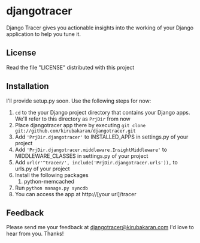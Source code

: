 djangotracer
============

Django Tracer gives you actionable insights into the working of your Django application to help you tune it. 

License
-------
Read the file "LICENSE" distributed with this project

Installation
------------
I'll provide setup.py soon. Use the following steps for now:
1. ```cd``` to the your Django project directory that contains your Django apps. We'll refer to this directory as ```PrjDir``` from now
1. Place djangotracer app there by executing ```git clone git://github.com/kirubakaran/djangotracer.git```
1. Add ```'PrjDir.djangotracer'``` to INSTALLED_APPS in settings.py of your project
1. Add ```'PrjDir.djangotracer.middleware.InsightMiddleware'``` to MIDDLEWARE_CLASSES in settings.py of your project
1. Add ```url(r'^tracer/', include('PrjDir.djangotracer.urls')),``` to urls.py of your project
1. Install the following packages
   1. python-memcached
1. Run ```python manage.py syncdb```
1. You can access the app at http://[your url]/tracer

Feedback
--------
Please send me your feedback at djangotracer@kirubakaran.com I'd love to hear from you. Thanks!